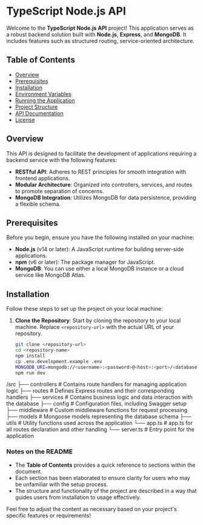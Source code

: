 # TypeScript Node.js API

Welcome to the **TypeScript Node.js API** project! This application serves as a robust backend solution built with **Node.js**, **Express**, and **MongoDB**. It includes features such as structured routing, service-oriented architecture.

## Table of Contents

- [Overview](#overview)
- [Prerequisites](#prerequisites)
- [Installation](#installation)
- [Environment Variables](#environment-variables)
- [Running the Application](#running-the-application)
- [Project Structure](#project-structure)
- [API Documentation](#api-documentation)
- [License](#license)

## Overview

This API is designed to facilitate the development of applications requiring a backend service with the following features:

- **RESTful API**: Adheres to REST principles for smooth integration with frontend applications.
- **Modular Architecture**: Organized into controllers, services, and routes to promote separation of concerns.
- **MongoDB Integration**: Utilizes MongoDB for data persistence, providing a flexible schema.

## Prerequisites

Before you begin, ensure you have the following installed on your machine:

- **Node.js** (v14 or later): A JavaScript runtime for building server-side applications.
- **npm** (v6 or later): The package manager for JavaScript.
- **MongoDB**: You can use either a local MongoDB instance or a cloud service like MongoDB Atlas.

## Installation

Follow these steps to set up the project on your local machine:

1. **Clone the Repository**: Start by cloning the repository to your local machine. Replace `<repository-url>` with the actual URL of your repository.

   ```bash
   git clone <repository-url>
   cd <repository-name>
   npm install
   cp .env.development.example .env
   MONGODB_URI=mongodb://<username>:<password>@<host>:<port>/<database>
   npm run dev
   ```

/src
├── controllers # Contains route handlers for managing application logic
├── routes # Defines Express routes and their corresponding handlers
├── services # Contains business logic and data interaction with the database
├── config # Configuration files, including Swagger setup
├── middleware # Custom middleware functions for request processing
├── models # Mongoose models representing the database schema
├── utils # Utility functions used across the application
└── app.ts # app.ts for all routes declaration and other handling
└── server.ts # Entry point for the application

### Notes on the README

- The **Table of Contents** provides a quick reference to sections within the document.
- Each section has been elaborated to ensure clarity for users who may be unfamiliar with the setup process.
- The structure and functionality of the project are described in a way that guides users from installation to usage effectively.

Feel free to adjust the content as necessary based on your project's specific features or requirements!
